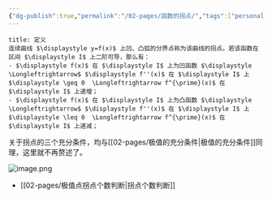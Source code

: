 ```yaml
---
{"dg-publish":true,"permalink":"/02-pages/函数的拐点/","tags":["personal/blog","math/高等数学/导数"]}
---
```


```ad-note
title: 定义
连续曲线 $\displaystyle y=f(x)$ 上凹、凸弧的分界点称为该曲线的拐点。若该函数在区间 $\displaystyle I$ 上二阶可导，那么有：
- $\displaystyle f(x)$ 在 $\displaystyle I$ 上为凹函数 $\displaystyle \Longleftrightarrow$ $\displaystyle f''(x)$ 在 $\displaystyle I$ 上 $\displaystyle \geq 0  \Longleftrightarrow f^{\prime}(x)$ 在 $\displaystyle I$ 上递增； 
- $\displaystyle f(x)$ 在 $\displaystyle I$ 上为凸函数 $\displaystyle \Longleftrightarrow$ $\displaystyle f''(x)$ 在 $\displaystyle I$ 上 $\displaystyle \leq 0  \Longleftrightarrow f^{\prime}(x)$ 在 $\displaystyle I$ 上递减； 
```

关于拐点的三个充分条件，均与[[02-pages/极值的充分条件\|极值的充分条件]]同理，这里就不再赘述了。

![image.png](https://yelanyanyu-img-bed.oss-cn-hangzhou.aliyuncs.com/img/blog/2024/09/20240926190656.png)


- [[02-pages/极值点拐点个数判断\|拐点个数判断]]